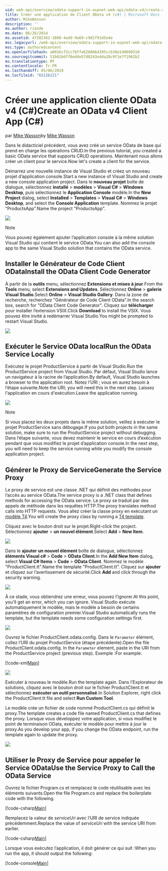 ```yaml
---
uid: web-api/overview/odata-support-in-aspnet-web-api/odata-v4/create-an-odata-v4-client-app
title: Créer une application de Client OData v4 (c#) | Microsoft Docs
author: MikeWasson
description: ''
ms.author: riande
ms.date: 06/26/2014
ms.assetid: 47202362-3808-4add-9a69-c9d1f91d5e4e
msc.legacyurl: /web-api/overview/odata-support-in-aspnet-web-api/odata-v4/create-an-odata-v4-client-app
msc.type: authoredcontent
ms.openlocfilehash: a0016cf2cc7bffe6268664395ccb38e140090310
ms.sourcegitcommit: 51b01b6ff8edde57d8243e4da28c9f1e7f1962b2
ms.translationtype: MT
ms.contentlocale: fr-FR
ms.lasthandoff: 05/06/2019
ms.locfileid: "65126121"
---
```

# <a name="create-an-odata-v4-client-app-c"></a><span data-ttu-id="2f151-102">Créer une application cliente OData v4 (C#)</span><span class="sxs-lookup"><span data-stu-id="2f151-102">Create an OData v4 Client App (C#)</span></span>

<span data-ttu-id="2f151-103">par [Mike Wasson](https://github.com/MikeWasson)</span><span class="sxs-lookup"><span data-stu-id="2f151-103">by [Mike Wasson](https://github.com/MikeWasson)</span></span>

<span data-ttu-id="2f151-104">Dans le didacticiel précédent, vous avez créé un service OData de base qui prend en charge les opérations CRUD.</span><span class="sxs-lookup"><span data-stu-id="2f151-104">In the previous tutorial, you created a basic OData service that supports CRUD operations.</span></span> <span data-ttu-id="2f151-105">Maintenant nous allons créer un client pour le service.</span><span class="sxs-lookup"><span data-stu-id="2f151-105">Now let's create a client for the service.</span></span>

<span data-ttu-id="2f151-106">Démarrez une nouvelle instance de Visual Studio et créez un nouveau projet d’application console.</span><span class="sxs-lookup"><span data-stu-id="2f151-106">Start a new instance of Visual Studio and create a new console application project.</span></span> <span data-ttu-id="2f151-107">Dans le **nouveau projet** boîte de dialogue, sélectionnez **installé** &gt; **modèles** &gt; **Visual C#** &gt; **Windows Desktop**, puis sélectionnez le **Application Console** modèle.</span><span class="sxs-lookup"><span data-stu-id="2f151-107">In the **New Project** dialog, select **Installed** &gt; **Templates** &gt; **Visual C#** &gt; **Windows Desktop**, and select the **Console Application** template.</span></span> <span data-ttu-id="2f151-108">Nommez le projet &quot;ProductsApp&quot;.</span><span class="sxs-lookup"><span data-stu-id="2f151-108">Name the project &quot;ProductsApp&quot;.</span></span>

![](create-an-odata-v4-client-app/_static/image1.png)

> [!NOTE]
> <span data-ttu-id="2f151-109">Vous pouvez également ajouter l’application console à la même solution Visual Studio qui contient le service OData.</span><span class="sxs-lookup"><span data-stu-id="2f151-109">You can also add the console app to the same Visual Studio solution that contains the OData service.</span></span>

## <a name="install-the-odata-client-code-generator"></a><span data-ttu-id="2f151-110">Installer le Générateur de Code Client OData</span><span class="sxs-lookup"><span data-stu-id="2f151-110">Install the OData Client Code Generator</span></span>

<span data-ttu-id="2f151-111">À partir de la **outils** menu, sélectionnez **Extensions et mises à jour**.</span><span class="sxs-lookup"><span data-stu-id="2f151-111">From the **Tools** menu, select **Extensions and Updates**.</span></span> <span data-ttu-id="2f151-112">Sélectionnez **Online** &gt; **galerie Visual Studio**.</span><span class="sxs-lookup"><span data-stu-id="2f151-112">Select **Online** &gt; **Visual Studio Gallery**.</span></span> <span data-ttu-id="2f151-113">Dans la zone de recherche, recherchez &quot;Générateur de Code Client OData&quot;.</span><span class="sxs-lookup"><span data-stu-id="2f151-113">In the search box, search for &quot;OData Client Code Generator&quot;.</span></span> <span data-ttu-id="2f151-114">Cliquez sur **télécharger** pour installer l’extension VSIX.</span><span class="sxs-lookup"><span data-stu-id="2f151-114">Click **Download** to install the VSIX.</span></span> <span data-ttu-id="2f151-115">Vous pouvez être invité à redémarrer Visual Studio.</span><span class="sxs-lookup"><span data-stu-id="2f151-115">You might be prompted to restart Visual Studio.</span></span>

[![](create-an-odata-v4-client-app/_static/image3.png)](create-an-odata-v4-client-app/_static/image2.png)

## <a name="run-the-odata-service-locally"></a><span data-ttu-id="2f151-116">Exécuter le Service OData local</span><span class="sxs-lookup"><span data-stu-id="2f151-116">Run the OData Service Locally</span></span>

<span data-ttu-id="2f151-117">Exécutez le projet ProductService à partir de Visual Studio.</span><span class="sxs-lookup"><span data-stu-id="2f151-117">Run the ProductService project from Visual Studio.</span></span> <span data-ttu-id="2f151-118">Par défaut, Visual Studio lance un navigateur à la racine de l’application.</span><span class="sxs-lookup"><span data-stu-id="2f151-118">By default, Visual Studio launches a browser to the application root.</span></span> <span data-ttu-id="2f151-119">Notez l’URI ; vous en aurez besoin à l’étape suivante.</span><span class="sxs-lookup"><span data-stu-id="2f151-119">Note the URI; you will need this in the next step.</span></span> <span data-ttu-id="2f151-120">Laissez l'application en cours d'exécution.</span><span class="sxs-lookup"><span data-stu-id="2f151-120">Leave the application running.</span></span>

![](create-an-odata-v4-client-app/_static/image4.png)

> [!NOTE]
> <span data-ttu-id="2f151-121">Si vous placez les deux projets dans la même solution, veillez à exécuter le projet ProductService sans débogage.</span><span class="sxs-lookup"><span data-stu-id="2f151-121">If you put both projects in the same solution, make sure to run the ProductService project without debugging.</span></span> <span data-ttu-id="2f151-122">Dans l’étape suivante, vous devez maintenir le service en cours d’exécution pendant que vous modifiez le projet d’application console.</span><span class="sxs-lookup"><span data-stu-id="2f151-122">In the next step, you will need to keep the service running while you modify the console application project.</span></span>

## <a name="generate-the-service-proxy"></a><span data-ttu-id="2f151-123">Générer le Proxy de Service</span><span class="sxs-lookup"><span data-stu-id="2f151-123">Generate the Service Proxy</span></span>

<span data-ttu-id="2f151-124">Le proxy de service est une classe .NET qui définit des méthodes pour l’accès au service OData.</span><span class="sxs-lookup"><span data-stu-id="2f151-124">The service proxy is a .NET class that defines methods for accessing the OData service.</span></span> <span data-ttu-id="2f151-125">Le proxy se traduit par des appels de méthode dans les requêtes HTTP.</span><span class="sxs-lookup"><span data-stu-id="2f151-125">The proxy translates method calls into HTTP requests.</span></span> <span data-ttu-id="2f151-126">Vous allez créer la classe proxy en exécutant un [modèle T4](https://msdn.microsoft.com/library/bb126445.aspx).</span><span class="sxs-lookup"><span data-stu-id="2f151-126">You will create the proxy class by running a [T4 template](https://msdn.microsoft.com/library/bb126445.aspx).</span></span>

<span data-ttu-id="2f151-127">Cliquez avec le bouton droit sur le projet.</span><span class="sxs-lookup"><span data-stu-id="2f151-127">Right-click the project.</span></span> <span data-ttu-id="2f151-128">Sélectionnez **ajouter** &gt; **un nouvel élément**.</span><span class="sxs-lookup"><span data-stu-id="2f151-128">Select **Add** &gt; **New Item**.</span></span>

![](create-an-odata-v4-client-app/_static/image5.png)

<span data-ttu-id="2f151-129">Dans le **ajouter un nouvel élément** boîte de dialogue, sélectionnez **éléments Visual c#** &gt; **Code** &gt; **OData Client**.</span><span class="sxs-lookup"><span data-stu-id="2f151-129">In the **Add New Item** dialog, select **Visual C# Items** &gt; **Code** &gt; **OData Client**.</span></span> <span data-ttu-id="2f151-130">Nommez le modèle &quot;ProductClient.tt&quot;.</span><span class="sxs-lookup"><span data-stu-id="2f151-130">Name the template &quot;ProductClient.tt&quot;.</span></span> <span data-ttu-id="2f151-131">Cliquez sur **ajouter** et cliquez sur l’avertissement de sécurité.</span><span class="sxs-lookup"><span data-stu-id="2f151-131">Click **Add** and click through the security warning.</span></span>

[![](create-an-odata-v4-client-app/_static/image7.png)](create-an-odata-v4-client-app/_static/image6.png)

<span data-ttu-id="2f151-132">À ce stade, vous obtiendrez une erreur, vous pouvez l’ignorer.</span><span class="sxs-lookup"><span data-stu-id="2f151-132">At this point, you'll get an error, which you can ignore.</span></span> <span data-ttu-id="2f151-133">Visual Studio exécute automatiquement le modèle, mais le modèle a besoin de certains paramètres de configuration premier.</span><span class="sxs-lookup"><span data-stu-id="2f151-133">Visual Studio automatically runs the template, but the template needs some configuration settings first.</span></span>

[![](create-an-odata-v4-client-app/_static/image9.png)](create-an-odata-v4-client-app/_static/image8.png)

<span data-ttu-id="2f151-134">Ouvrez le fichier ProductClient.odata.config. Dans le `Parameter` élément, collez l’URI du projet ProductService (étape précédente).</span><span class="sxs-lookup"><span data-stu-id="2f151-134">Open the file ProductClient.odata.config. In the `Parameter` element, paste in the URI from the ProductService project (previous step).</span></span> <span data-ttu-id="2f151-135">Exemple :</span><span class="sxs-lookup"><span data-stu-id="2f151-135">For example:</span></span>

[!code-xml[Main](create-an-odata-v4-client-app/samples/sample1.xml)]

[![](create-an-odata-v4-client-app/_static/image11.png)](create-an-odata-v4-client-app/_static/image10.png)

<span data-ttu-id="2f151-136">Exécuter à nouveau le modèle.</span><span class="sxs-lookup"><span data-stu-id="2f151-136">Run the template again.</span></span> <span data-ttu-id="2f151-137">Dans l’Explorateur de solutions, cliquez avec le bouton droit sur le fichier ProductClient.tt et sélectionnez **exécuter un outil personnalisé**.</span><span class="sxs-lookup"><span data-stu-id="2f151-137">In Solution Explorer, right click the ProductClient.tt file and select **Run Custom Tool**.</span></span>

<span data-ttu-id="2f151-138">Le modèle crée un fichier de code nommé ProductClient.cs qui définit le proxy.</span><span class="sxs-lookup"><span data-stu-id="2f151-138">The template creates a code file named ProductClient.cs that defines the proxy.</span></span> <span data-ttu-id="2f151-139">Lorsque vous développez votre application, si vous modifiez le point de terminaison OData, exécuter le modèle pour mettre à jour le proxy.</span><span class="sxs-lookup"><span data-stu-id="2f151-139">As you develop your app, if you change the OData endpoint, run the template again to update the proxy.</span></span>

![](create-an-odata-v4-client-app/_static/image12.png)

## <a name="use-the-service-proxy-to-call-the-odata-service"></a><span data-ttu-id="2f151-140">Utiliser le Proxy de Service pour appeler le Service OData</span><span class="sxs-lookup"><span data-stu-id="2f151-140">Use the Service Proxy to Call the OData Service</span></span>

<span data-ttu-id="2f151-141">Ouvrez le fichier Program.cs et remplacez le code réutilisable avec les éléments suivants.</span><span class="sxs-lookup"><span data-stu-id="2f151-141">Open the file Program.cs and replace the boilerplate code with the following.</span></span>

[!code-csharp[Main](create-an-odata-v4-client-app/samples/sample2.cs)]

<span data-ttu-id="2f151-142">Remplacez la valeur de *serviceUri* avec l’URI de service indiquée précédemment.</span><span class="sxs-lookup"><span data-stu-id="2f151-142">Replace the value of *serviceUri* with the service URI from earlier.</span></span>

[!code-csharp[Main](create-an-odata-v4-client-app/samples/sample3.cs)]

<span data-ttu-id="2f151-143">Lorsque vous exécutez l’application, il doit générer ce qui suit :</span><span class="sxs-lookup"><span data-stu-id="2f151-143">When you run the app, it should output the following:</span></span>

[!code-console[Main](create-an-odata-v4-client-app/samples/sample4.cmd)]
